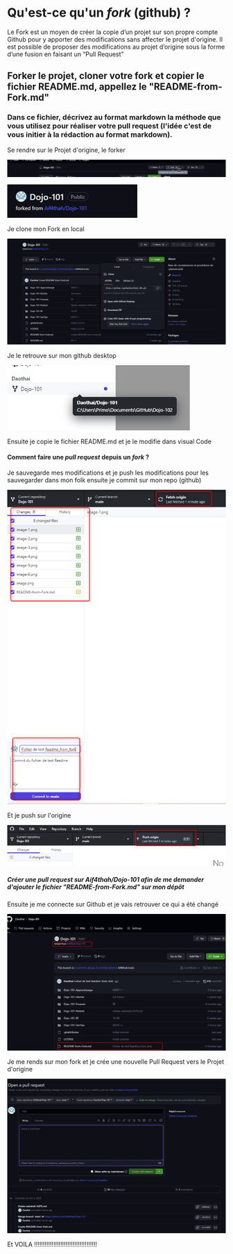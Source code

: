 # Qu'est-ce qu'un *fork* (github) ?

Le Fork est un moyen de créer la copie d’un projet sur son propre compte Github
pour y apporter des modifications sans affecter le projet d'origine. Il est possible de proposer des modifications au projet d’origine sous la forme d’une fusion en faisant un “Pull Request”
## Forker le projet, cloner votre fork et copier le fichier README.md, appellez le "README-from-Fork.md"
### Dans ce fichier, décrivez au format markdown la méthode que vous utilisez pour réaliser votre pull request (l'idée c'est de vous initier à la rédaction au format markdown).
 Se rendre sur le Projet d'origine, le forker 

 ![Alt text](image.png)

 ![Alt text](image-1.png)

 Je clone mon Fork en local 

 ![Alt text](image-2.png)

 Je le retrouve sur mon github desktop

 ![Alt text](image-3.png)

 Ensuite je copie le fichier README.md et je le modifie dans visual Code 

#### Comment faire une *pull request* depuis un *fork* ?

 Je sauvegarde mes modifications et je push les modifications pour les sauvegarder dans mon folk ensuite je commit sur mon repo (github)  

![Alt text](image-7.png)

Et je push sur l'origine

![Alt text](image-8.png)
##### Créer une pull request sur Aif4thah/Dojo-101 afin de me demander d'ajouter le fichier "README-from-Fork.md" sur mon dépôt

Ensuite je me connecte sur Github et je vais retrouver ce qui a été changé 

![Alt text](image-9.png)

Je me rends sur mon fork et je crée une nouvelle Pull Request vers le Projet d'origine

![Alt text](image-12.png)




Et VOILA !!!!!!!!!!!!!!!!!!!!!!!!!!!!!!!!!!!!